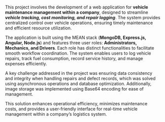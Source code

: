 This project involves the development of a web application for **vehicle maintenance management within a company**, designed to streamline _**vehicle tracking, cost monitoring, and repair logging**_. The system provides centralized control over vehicle operations, ensuring timely maintenance and efficient resource utilization.

The application is built using the MEAN stack (**MongoDB, Express.js, Angular, Node.js**) and features three user roles: **Administrators, Mechanics, and Drivers**. Each role has distinct functionalities to facilitate smooth workflow coordination. The system enables users to log vehicle repairs, track fuel consumption, record service history, and manage expenses efficiently.

A key challenge addressed in the project was ensuring data consistency and integrity when handling repairs and defect records, which was solved using asynchronous operations and database optimization. Additionally, image storage was implemented using Base64 encoding for ease of management.

This solution enhances operational efficiency, minimizes maintenance costs, and provides a user-friendly interface for real-time vehicle management within a company’s logistics system.

